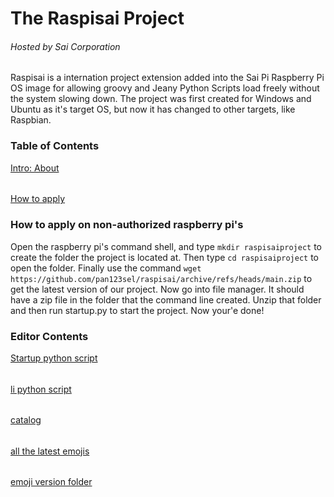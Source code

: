 # The Raspisai Project
###### Hosted by Sai Corporation
Raspisai is a internation project extension added into the Sai Pi Raspberry Pi OS image for allowing groovy and Jeany Python Scripts load freely without the system slowing down. The project was first created for Windows and Ubuntu as it's target OS, but now it has changed to other targets, like Raspbian.
### Table of Contents
[Intro: About](https://github.com/pan123sel/raspisai#the-raspisai-project)
###### 
[How to apply](https://github.com/pan123sel/raspisai#how-to-apply-on-non-authorized-raspberry-pis)
### How to apply on non-authorized raspberry pi's
Open the raspberry pi's command shell, and type `mkdir raspisaiproject` to create the folder the project is located at. Then type `cd raspisaiproject` to open the folder. Finally use the command `wget https://github.com/pan123sel/raspisai/archive/refs/heads/main.zip` to get the latest version of our project. Now go into file manager. It should have a zip file in the folder that the command line created. Unzip that folder and then run startup.py to start the project. Now your'e done!
### Editor Contents
[Startup python script](https://github.com/pan123sel/raspisai/blob/main/startup.py)
######
[li python script](https://github.com/pan123sel/raspisai/blob/main/li.py)
######
[catalog](https://github.com/pan123sel/raspisai/sixescatalog)
######
[all the latest emojis](https://github.com/pan123sel/raspisai/blob/main/sixescatalog/emojirecord)
######
[emoji version folder](https://github.com/pan123sel/raspisai/tree/main/sixescatalog/emoji)
